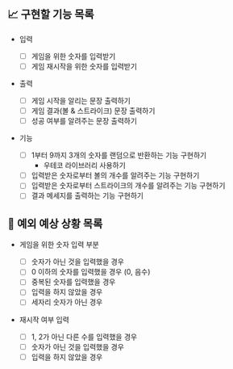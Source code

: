 ## 📈 구현할 기능 목록

- 입력

  - [ ] 게임을 위한 숫자를 입력받기
  - [ ] 게임 재시작을 위한 숫자를 입력받기

- 출력

  - [ ] 게임 시작을 알리는 문장 출력하기
  - [ ] 게임 결과(볼 & 스트라이크) 문장 출력하기
  - [ ] 성공 여부를 알려주는 문장 출력하기

- 기능

  - [ ] 1부터 9까지 3개의 숫자를 랜덤으로 반환하는 기능 구현하기
    - 우테코 라이브러리 사용하기
  - [ ] 입력받은 숫자로부터 볼의 개수를 알려주는 기능 구현하기
  - [ ] 입력받은 숫자로부터 스트라이크의 개수를 알려주는 기능 구현하기
  - [ ] 결과 메세지를 출력하는 기능 구현하기

## 🎯 예외 예상 상황 목록

- 게임을 위한 숫자 입력 부분

  - [ ] 숫자가 아닌 것을 입력했을 경우
  - [ ] 0 이하의 숫자를 입력했을 경우 (0, 음수)
  - [ ] 중복된 숫자를 입력했을 경우
  - [ ] 입력을 하지 않았을 경우
  - [ ] 세자리 숫자가 아닌 경우

- 재시작 여부 입력
  - [ ] 1, 2가 아닌 다른 수를 입력했을 경우
  - [ ] 숫자가 아닌 것을 입력했을 경우
  - [ ] 입력을 하지 않았을 경우
